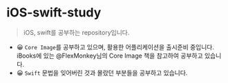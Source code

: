 # iOS-swift-study
> iOS, swift를 공부하는 repository입니다.
	
- 😀 `Core Image`를 공부하고 있으며, 활용한 어플리케이션을 출시준비 중입니다. iBooks에 있는 @FlexMonkey님의 Core Image 책을 참고하여 공부하고 있습니다.
- 😀 `Swift` 문법을 잊어버린 것과 몰랐던 부분들을 공부하고 있습니다.